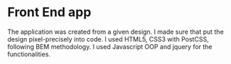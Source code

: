 # Front End app
The application was created from a given design.
I made sure that put the design pixel-precisely into code.
I used HTML5, CSS3 with PostCSS, following BEM methodology.
I used Javascript OOP and jquery for the functionalities.


